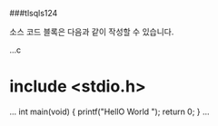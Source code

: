 ###tlsqls124

소스 코드 블록은 다음과 같이 작성할 수 있습니다.

...c
# include  <stdio.h>

...
int main(void) {
  printf("HellO World ");
  return 0;
  }
  ...
  
